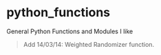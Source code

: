 python_functions
================

General Python Functions and Modules I like

> Add 14/03/14: Weighted Randomizer function.
>
>
>
>
>
>
>
